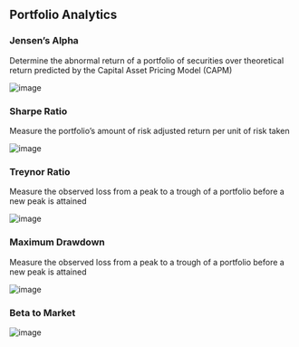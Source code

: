 ## Portfolio Analytics

### Jensen’s Alpha
Determine the abnormal return of a portfolio of securities over theoretical return predicted by the Capital Asset Pricing Model (CAPM)

![image](https://user-images.githubusercontent.com/24922489/111253340-a4d84880-85d8-11eb-8651-f2ff2b631d13.png)

### Sharpe Ratio
Measure the portfolio’s amount of risk adjusted return per unit of risk taken

![image](https://user-images.githubusercontent.com/24922489/111253407-c20d1700-85d8-11eb-95f0-553fe0daf171.png)

### Treynor Ratio
Measure the observed loss from a peak to a trough of a portfolio before a new peak is attained

![image](https://user-images.githubusercontent.com/24922489/111253470-dcdf8b80-85d8-11eb-8c31-04ad78105dbf.png)

### Maximum Drawdown
Measure the observed loss from a peak to a trough of a portfolio before a new peak is attained

![image](https://user-images.githubusercontent.com/24922489/111253543-fa145a00-85d8-11eb-966f-dbe64d379cae.png)

### Beta to Market

![image](https://user-images.githubusercontent.com/24922489/111253570-08627600-85d9-11eb-901b-13c2bb8bbfff.png)


